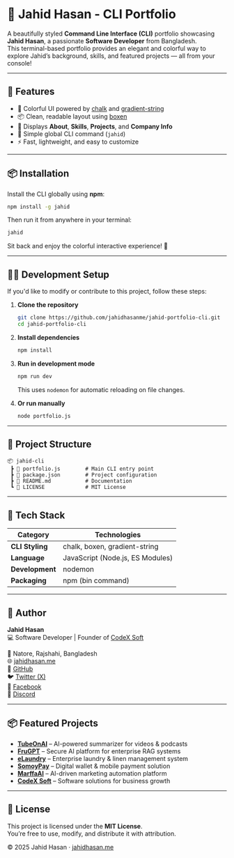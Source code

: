 # 🎉 Jahid Hasan - CLI Portfolio

A beautifully styled **Command Line Interface (CLI)** portfolio showcasing **Jahid Hasan**, a passionate **Software Developer** from Bangladesh.  
This terminal-based portfolio provides an elegant and colorful way to explore Jahid’s background, skills, and featured projects — all from your console!

---

## 🚀 Features

- 🎨 Colorful UI powered by [chalk](https://www.npmjs.com/package/chalk) and [gradient-string](https://www.npmjs.com/package/gradient-string)
- 📦 Clean, readable layout using [boxen](https://www.npmjs.com/package/boxen)
- 💼 Displays **About**, **Skills**, **Projects**, and **Company Info**
- 💬 Simple global CLI command (`jahid`)
- ⚡ Fast, lightweight, and easy to customize

---

## 📦 Installation

Install the CLI globally using **npm**:

```bash
npm install -g jahid
```

Then run it from anywhere in your terminal:

```bash
jahid
```

Sit back and enjoy the colorful interactive experience! 🚀

---

## 🧑‍💻 Development Setup

If you'd like to modify or contribute to this project, follow these steps:

1. **Clone the repository**
   ```bash
   git clone https://github.com/jahidhasanme/jahid-portfolio-cli.git
   cd jahid-portfolio-cli
   ```

2. **Install dependencies**
   ```bash
   npm install
   ```

3. **Run in development mode**
   ```bash
   npm run dev
   ```

   This uses `nodemon` for automatic reloading on file changes.

4. **Or run manually**
   ```bash
   node portfolio.js
   ```

---

## 📁 Project Structure

```
📦 jahid-cli
 ┣ 📜 portfolio.js        # Main CLI entry point
 ┣ 📜 package.json        # Project configuration
 ┣ 📜 README.md           # Documentation
 ┗ 📜 LICENSE             # MIT License
```

---

## 🧠 Tech Stack

| Category | Technologies |
|-----------|--------------|
| **CLI Styling** | chalk, boxen, gradient-string |
| **Language** | JavaScript (Node.js, ES Modules) |
| **Development** | nodemon |
| **Packaging** | npm (bin command) |

---

## 👤 Author

**Jahid Hasan**  
💻 Software Developer | Founder of [CodeX Soft](https://codex4soft.com)  

📍 Natore, Rajshahi, Bangladesh  
🌐 [jahidhasan.me](https://jahidhasan.me)  
🐙 [GitHub](https://github.com/jahidhasanme)  
🐦 [Twitter (X)](https://x.com/jahidhasanme)  
📘 [Facebook](https://facebook.com/jahidhasan4me)  
💬 [Discord](https://discord.gg/jahidhasanme)

---

## 📦 Featured Projects

- [**TubeOnAI**](https://tubeonai.com) – AI-powered summarizer for videos & podcasts  
- [**FruGPT**](https://frugpt.com) – Secure AI platform for enterprise RAG systems  
- [**eLaundry**](https://elaundry.com) – Enterprise laundry & linen management system  
- [**SomoyPay**](https://somoypay.com) – Digital wallet & mobile payment solution  
- [**MarffaAI**](https://marffa.ai) – AI-driven marketing automation platform  
- [**CodeX Soft**](https://codex4soft.com) – Software solutions for business growth  

---

## 🧾 License

This project is licensed under the **MIT License**.  
You’re free to use, modify, and distribute it with attribution.



© 2025 Jahid Hasan · [jahidhasan.me](https://jahidhasan.me)
